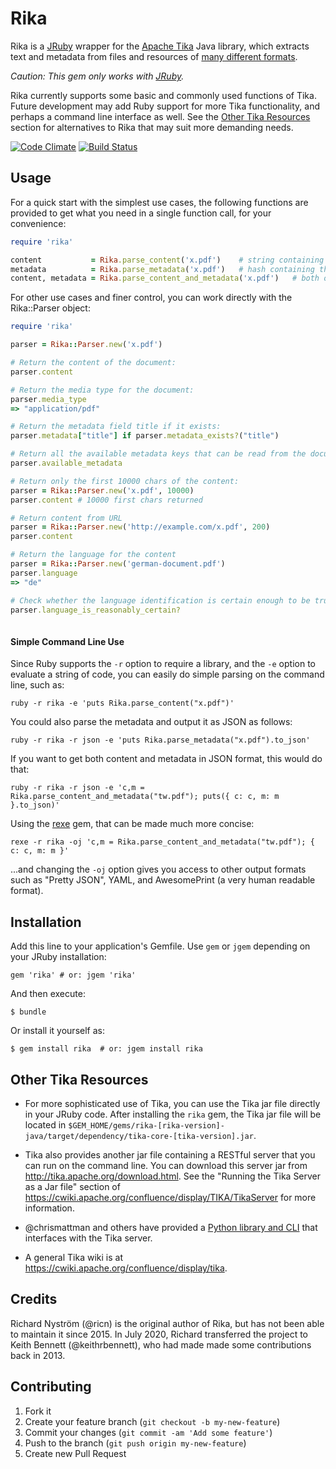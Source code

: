 
# Rika

Rika is a [JRuby](https://www.jruby.org) wrapper for the [Apache Tika](http://tika.apache.org/) Java library, which extracts text and metadata from files and resources of [many different formats](https://tika.apache.org/1.24.1/formats.html).

_Caution: This gem only works with [JRuby](https://www.jruby.org)._

Rika currently supports some basic and commonly used functions of Tika. Future development may add Ruby support for more Tika functionality, and perhaps a command line interface as well. See the [Other Tika Resources](#other-tika-resources) section for alternatives to Rika that may suit more demanding needs.

[![Code Climate](https://codeclimate.com/github/keithrbennett/rika.png)](https://codeclimate.com/github/keithrbennett/rika)
[![Build Status](https://travis-ci.org/keithrbennett/rika.png?branch=master)](https://travis-ci.org/keithrbennett/rika)

## Usage

For a quick start with the simplest use cases, the following functions are provided to get what you need in a single function call, for your convenience:

```ruby
require 'rika'

content           = Rika.parse_content('x.pdf')    # string containing all content text
metadata          = Rika.parse_metadata('x.pdf')   # hash containing the document metadata
content, metadata = Rika.parse_content_and_metadata('x.pdf')   # both of the above
```

For other use cases and finer control, you can work directly with the Rika::Parser object:

```ruby
require 'rika'

parser = Rika::Parser.new('x.pdf')

# Return the content of the document:
parser.content 

# Return the media type for the document:
parser.media_type 
=> "application/pdf"

# Return the metadata field title if it exists:
parser.metadata["title"] if parser.metadata_exists?("title") 

# Return all the available metadata keys that can be read from the document
parser.available_metadata

# Return only the first 10000 chars of the content:
parser = Rika::Parser.new('x.pdf', 10000)
parser.content # 10000 first chars returned

# Return content from URL
parser = Rika::Parser.new('http://example.com/x.pdf', 200)
parser.content

# Return the language for the content
parser = Rika::Parser.new('german-document.pdf')
parser.language
=> "de"

# Check whether the language identification is certain enough to be trusted
parser.language_is_reasonably_certain?
	
```

#### Simple Command Line Use

Since Ruby supports the `-r` option to require a library, and the `-e` option to evaluate a string of code, you can easily do simple parsing on the command line, such as:

```
ruby -r rika -e 'puts Rika.parse_content("x.pdf")'
```

You could also parse the metadata and output it as JSON as follows:

```
ruby -r rika -r json -e 'puts Rika.parse_metadata("x.pdf").to_json'
```

If you want to get both content and metadata in JSON format, this would do that:

```
ruby -r rika -r json -e 'c,m = Rika.parse_content_and_metadata("tw.pdf"); puts({ c: c, m: m }.to_json)'
```

Using the [rexe](https://github.com/keithrbennett/rexe) gem, that can be made much more concise:

```
rexe -r rika -oj 'c,m = Rika.parse_content_and_metadata("tw.pdf"); { c: c, m: m }'
```

...and changing the `-oj` option gives you access to other output formats such as "Pretty JSON", YAML, and AwesomePrint (a very human readable format).
 

## Installation

Add this line to your application's Gemfile. Use `gem` or `jgem` depending on your JRuby installation:

    gem 'rika' # or: jgem 'rika'

And then execute:

    $ bundle

Or install it yourself as:

    $ gem install rika  # or: jgem install rika

## Other Tika Resources

* For more sophisticated use of Tika, you can use the Tika jar file directly in your JRuby code. After installing the `rika` gem, the Tika jar file will be located in `$GEM_HOME/gems/rika-[rika-version]-java/target/dependency/tika-core-[tika-version].jar`. 

* Tika also provides another jar file containing a RESTful server that you can run on the command line. You can download this server jar from http://tika.apache.org/download.html. 
 See the "Running the Tika Server as a Jar file" section of https://cwiki.apache.org/confluence/display/TIKA/TikaServer for more information.

* @chrismattman and others have provided a [Python library and CLI](https://github.com/chrismattmann/tika-python) that interfaces with the Tika server. 

* A general Tika wiki is at https://cwiki.apache.org/confluence/display/tika.


## Credits

Richard Nyström (@ricn) is the original author of Rika, but has not been able to maintain it since 2015. In July 2020, Richard transferred the project to Keith Bennett (@keithrbennett), who had made made some contributions back in 2013.

## Contributing

1. Fork it
2. Create your feature branch (`git checkout -b my-new-feature`)
3. Commit your changes (`git commit -am 'Add some feature'`)
4. Push to the branch (`git push origin my-new-feature`)
5. Create new Pull Request
